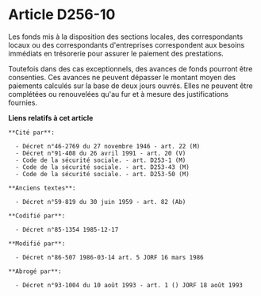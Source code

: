 # Article D256-10

Les fonds mis à la disposition des sections locales, des correspondants locaux ou des correspondants d'entreprises
correspondent aux besoins immédiats en trésorerie pour assurer le paiement des prestations.

Toutefois dans des cas exceptionnels, des avances de fonds pourront être consenties. Ces avances ne peuvent dépasser le
montant moyen des paiements calculés sur la base de deux jours ouvrés. Elles ne peuvent être complétées ou renouvelées qu'au
fur et à mesure des justifications fournies.

**Liens relatifs à cet article**

	**Cité par**:

	  - Décret n°46-2769 du 27 novembre 1946 - art. 22 (M)
	  - Décret n°91-408 du 26 avril 1991 - art. 20 (V)
	  - Code de la sécurité sociale. - art. D253-1 (M)
	  - Code de la sécurité sociale. - art. D253-43 (M)
	  - Code de la sécurité sociale. - art. D253-50 (M)

	**Anciens textes**:

	  - Décret n°59-819 du 30 juin 1959 - art. 82 (Ab)

	**Codifié par**:

	  - Décret n°85-1354 1985-12-17

	**Modifié par**:

	  - Décret n°86-507 1986-03-14 art. 5 JORF 16 mars 1986

	**Abrogé par**:

	  - Décret n°93-1004 du 10 août 1993 - art. 1 () JORF 18 août 1993
